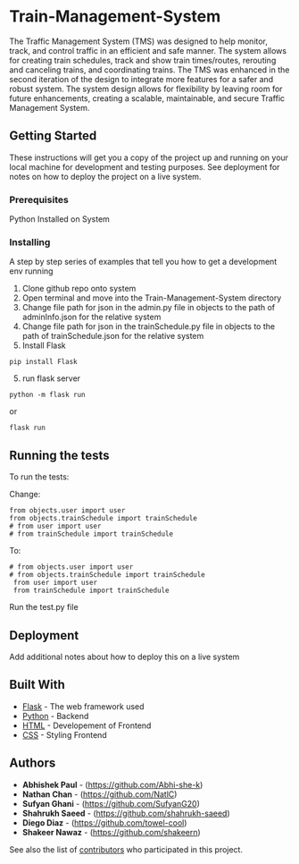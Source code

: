 # Train-Management-System

The Traffic Management System (TMS) was designed to help monitor, track, and control traffic in an efficient and safe manner. The system allows for creating train schedules, track and show train times/routes, rerouting and canceling trains, and coordinating trains. The TMS was enhanced in the second iteration of the design to integrate more features for a safer and robust system. The system design allows for flexibility by leaving room for future enhancements, creating a scalable, maintainable, and secure Traffic Management System.


## Getting Started

These instructions will get you a copy of the project up and running on your local machine for development and testing purposes. See deployment for notes on how to deploy the project on a live system.

### Prerequisites

Python Installed on System

### Installing

A step by step series of examples that tell you how to get a development env running

1. Clone github repo onto system
2. Open terminal and move into the Train-Management-System directory
3. Change file path for json in the admin.py file in objects to the path of adminInfo.json for the relative system
4. Change file path for json in the trainSchedule.py file in objects to the path of trainSchedule.json for the relative system
4. Install Flask

```
pip install Flask
```
5. run flask server

```
python -m flask run
```

or

```
flask run
```



## Running the tests

To run the tests:

Change:

```
from objects.user import user
from objects.trainSchedule import trainSchedule
# from user import user
# from trainSchedule import trainSchedule
```

To:

```
# from objects.user import user
# from objects.trainSchedule import trainSchedule
 from user import user
 from trainSchedule import trainSchedule
```

Run the test.py file 


## Deployment

Add additional notes about how to deploy this on a live system

## Built With

* [Flask](https://flask.palletsprojects.com/en/2.2.x/) - The web framework used
* [Python](https://www.python.org/doc/) - Backend
* [HTML](https://developer.mozilla.org/en-US/docs/Web/HTML) - Developement of Frontend
* [CSS](https://developer.mozilla.org/en-US/docs/Web/CSS) - Styling Frontend



## Authors

* **Abhishek Paul** - (https://github.com/Abhi-she-k)
* **Nathan Chan** - (https://github.com/NatlC)
* **Sufyan Ghani** - (https://github.com/SufyanG20)
* **Shahrukh Saeed** - (https://github.com/shahrukh-saeed)
* **Diego Diaz** - (https://github.com/towel-cool)
* **Shakeer Nawaz** - (https://github.com/shakeern)

See also the list of [contributors](https://github.com/your/project/contributors) who participated in this project.



